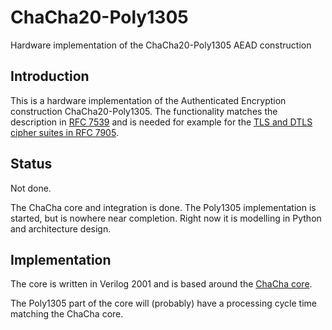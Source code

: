 # ChaCha20-Poly1305 #
Hardware implementation of the ChaCha20-Poly1305 AEAD construction


## Introduction ##
This is a hardware implementation of the Authenticated Encryption
construction ChaCha20-Poly1305. The functionality matches the
description in
[RFC 7539](https://tools.ietf.org/html/rfc7539 "RFC 7359 - ChaCha20 and Poly1305 for IETF Protocols")
and is needed for example for the
[TLS and DTLS cipher suites in RFC 7905](https://tools.ietf.org/html/rfc7905 "RFC 7905 - ChaCha20-Poly1305 Cipher Suites for Transport Layer Security (TLS)").


## Status ##
Not done.

The ChaCha core and integration is done. The Poly1305 implementation is
started, but is nowhere near completion. Right now it is modelling in
Python and architecture design.


## Implementation ##
The core is written in Verilog 2001 and is based around the
[ChaCha core](https://github.com/secworks/chacha).

The Poly1305 part of the core will (probably) have a processing cycle
time matching the ChaCha core.
